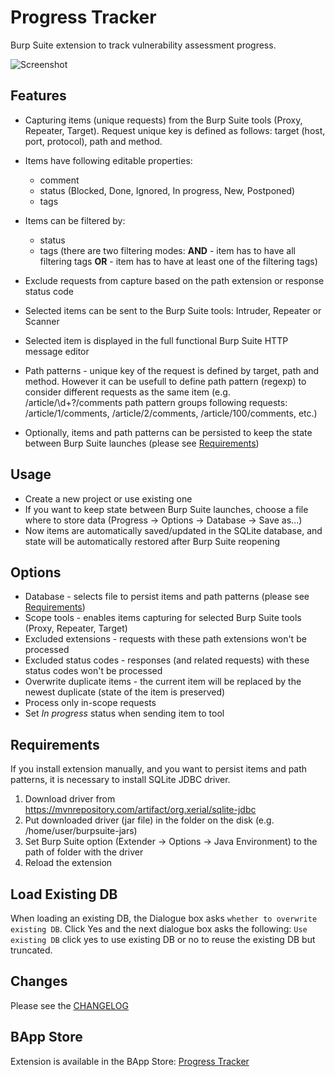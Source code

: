 Progress Tracker
================
Burp Suite extension to track vulnerability assessment progress.

![Screenshot](screenshot.png)

Features
--------
* Capturing items (unique requests) from the Burp Suite tools (Proxy, Repeater, Target). Request unique key is defined as follows: target (host, port, protocol), path and method.
* Items have following editable properties:
  - comment
  - status (Blocked, Done, Ignored, In progress, New, Postponed)
  - tags

* Items can be filtered by:
  - status
  - tags (there are two filtering modes: **AND** - item has to have all filtering tags **OR** - item has to have at least one of the filtering tags)

* Exclude requests from capture based on the path extension or response status code
* Selected items can be sent to the Burp Suite tools: Intruder, Repeater or Scanner
* Selected item is displayed in the full functional Burp Suite HTTP message editor

* Path patterns - unique key of the request is defined by target, path and method. However it can be usefull to define path pattern (regexp) to consider different requests as the same item (e.g. /article/\d+?/comments path pattern groups following requests: /article/1/comments, /article/2/comments, /article/100/comments, etc.)

* Optionally, items and path patterns can be persisted to keep the state between Burp Suite launches (please see [Requirements](#Requirements))

Usage
-----
* Create a new project or use existing one
* If you want to keep state between Burp Suite launches, choose a file where to store data (Progress -> Options -> Database -> Save as...)
* Now items are automatically saved/updated in the SQLite database, and state will be automatically restored after Burp Suite reopening

Options
-------
* Database - selects file to persist items and path patterns (please see [Requirements](#Requirements))
* Scope tools - enables items capturing for selected Burp Suite tools (Proxy, Repeater, Target)
* Excluded extensions - requests with these path extensions won't be processed
* Excluded status codes - responses (and related requests) with these status codes won't be processed
* Overwrite duplicate items - the current item will be replaced by the newest duplicate (state of the item is preserved)
* Process only in-scope requests
* Set *In progress* status when sending item to tool

Requirements
------------
If you install extension manually, and you want to persist items and path patterns, it is necessary to install SQLite JDBC driver.

1) Download driver from https://mvnrepository.com/artifact/org.xerial/sqlite-jdbc
2) Put downloaded driver (jar file) in the folder on the disk (e.g. /home/user/burpsuite-jars)
3) Set Burp Suite option (Extender -> Options -> Java Environment) to the path of folder with the driver
4) Reload the extension

Load Existing DB
----------------
When loading an existing DB, the Dialogue box asks `whether to overwrite existing DB`. Click Yes and the next dialogue box asks the following:
`Use existing DB` click yes to use existing DB or no to reuse the existing DB but truncated.

Changes
-------
Please see the [CHANGELOG](CHANGELOG)

BApp Store
----------
Extension is available in the BApp Store: [Progress Tracker](https://portswigger.net/bappstore/17544cadcec64dcf8ed68df8518592e4)
